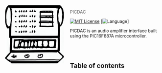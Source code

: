 <!---
To update:
    logo          - Project logo
  info.
    toc           - Table of Contents of README
--->
<img src="assets/msdac.jpg" align="left" width="192px" height="192px"/>
<img align="left" width="0" height="192px" hspace="10"/>

> PICDAC

[![MIT License](https://img.shields.io/badge/license-MIT-007EC7.svg?style=flat-square)](/LICENSE) [![Language](https://img.shields.io/badge/language-XC8-purple?style=flat-square)]

PICDAC is an audio amplifier interface built using the PIC16F887A microcontroller.

<br><br>

<!---
Example table of contents:
* header
  * sub header
--->
## Table of contents


